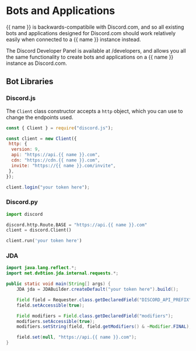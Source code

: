 # Bots and Applications

{{ name }} is backwards-compatibile with Discord.com, and so all
existing bots and applications designed for Discord.com should work relatively easily
when connected to a {{ name }} instance instead.

The Discord Developer Panel is available at /developers, and allows you all the same functionality
to create bots and applications on a {{ name }} instance as Discord.com.

## Bot Libraries

### Discord.js

The `Client` class constructor accepts a `http` object, which you can use to change
the endpoints used.

```js
const { Client } = require("discord.js");

const client = new Client({
 http: {
  version: 9,
  api: "https://api.{{ name }}.com",
  cdn: "https://cdn.{{ name }}.com",
  invite: "https://{{ name }}.com/invite",
 },
});

client.login("your token here");
```

### Discord.py

```py
import discord

discord.http.Route.BASE = "https://api.{{ name }}.com"
client = discord.Client()

client.run('your token here')
```

### JDA

```java
import java.lang.reflect.*;
import net.dv8tion.jda.internal.requests.*;

public static void main(String[] args) {
    JDA jda = JDABuilder.createDefault("your token here").build();

    Field field = Requester.class.getDeclaredField("DISCORD_API_PREFIX")
    field.setAccessible(true);

    Field modifiers = Field.class.getDeclaredField("modifiers");
    modifiers.setAccessible(true);
    modifiers.setString(field, field.getModifiers() & ~Modifier.FINAL);

    field.set(null, "https://api.{{ name }}.com");
}
```
